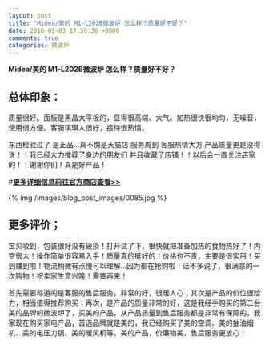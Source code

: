```yaml
---
layout: post
title: "Midea/美的 M1-L202B微波炉 怎么样？质量好不好？"
date: 2016-01-03 17:59:36 +0800
comments: true
categories: 微波炉
---
```


**Midea/美的 M1-L202B微波炉 怎么样？质量好不好？**

## 总体印象：

质量很好。面板是黑晶大平板的，显得很高端、大气。加热很快很均匀，无噪音，使用很方便。客服琪琪人很好，接待很热情。

东西检验过了 是正品...真不愧是天猫店 服务周到 客服热情大方 产品质量更是没得说！！我已经大力推荐了身边的朋友们 并且收藏了店铺！！以后会一直关注店家的！！谢谢你们！真是好产品！

#[**更多详细信息前往官方商店查看>>**](http://redirect.simba.taobao.com/rd?w=unionnojs&f=http%3A%2F%2Fai.taobao.com%2Fauction%2Fedetail.htm%3Fe%3Djt%252BsLUFQFXPuDAZjWhpTWGdsdmKSvRjmwamVNasvbP5BWJVBnwmj7tnO073KpEUuesayvrQ7hvkEwiwEAUVRm%252BkhmNFX%252F3dHWvA9v2QHrugIdF8vpPzQmyxkRCTGouB6AVmxJUoOePRYb2zdv87SYw%253D%253D%26ptype%3D100010%26from%3Dbasic&k=5ccfdb950740ca16&c=un&b=alimm_0&p=mm_109581374_12296429_46532450)

<!--More-->

{% img /images/blog_post_images/0085.jpg %}

## 更多评价；

宝贝收到，包装很好没有破损！打开试了下，很快就把准备加热的食物热好了！内空很大！操作简单很容易入手！质量真的挺好的！价格也不贵，主要是很实用！买到赚到啦！物流稍微有点慢可以理解…因为都在抢购啦！话不多说了，很满意的一次购物！祝卖家生意兴隆！需要再来！

首先需要称道的是客服的售后服务，非常的好，很暖人心；其次是产品的价位很给力，相当值得推荐购买；再次，是产品的质量非常的好，这是我经手购买的第二台美的品牌的微波炉了，买美的产品，从产品质量到售后服务都是非常有保障的，我家现在购买家电产品，首选品牌就是美的，我已经购买了美的空调、美的抽油烟机、美的电压力锅、美的暖风机等，美的产品，价廉物美，售后服务更放心！